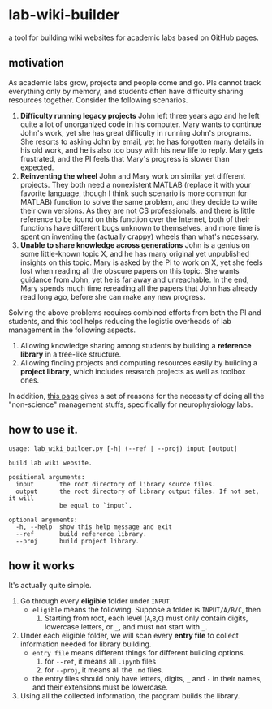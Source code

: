 # lab-wiki-builder
a tool for building wiki websites for academic labs based on GitHub pages.

## motivation

As academic labs grow, projects and people come and go. PIs cannot track everything only by memory,
and students often have difficulty sharing resources together. Consider the following scenarios.

1. **Difficulty running legacy projects** John left three years ago and he left quite a lot of unorganized code in
   his computer. Mary wants to continue John's work, yet she has great difficulty in running John's programs.
   She resorts to asking John by email, yet he has forgotten many details in his old work,
   and he is also too busy with his new life to reply. Mary gets frustrated, and the PI feels that Mary's progress is
   slower than expected.
2. **Reinventing the wheel** John and Mary work on similar yet different projects. They both need a nonexistent MATLAB
   (replace it with your favorite language, though I think such scenario is more common for MATLAB) function to solve
   the same problem, and they decide to write their own versions. As they are not CS professionals, and there is little
   reference to be found on this function over the Internet,
   both of their functions have different bugs unknown to themselves, and more
   time is spent on inventing the (actually crappy) wheels than what's necessary.
3. **Unable to share knowledge across generations** John is a genius on some little-known topic X,
   and he has many original yet unpublished insights on this topic.
   Mary is asked by the PI to work on X, yet she feels lost when reading all the obscure papers on this topic.
   She wants guidance from John, yet he is far away and unreachable. In the end, Mary spends much time rereading all the
   papers that John has already read long ago, before she can make any new progress.

Solving the above problems requires combined efforts from both the PI and students, and this tool helps reducing the
logistic overheads of lab management in the following aspects.

1. Allowing knowledge sharing among students by building a **reference library** in a tree-like structure.
2. Allowing finding projects and computing resources easily by building a **project library**,
   which includes research projects as well as toolbox ones.
  
In addition, [this page](https://rrcns.readthedocs.io) gives a set of reasons
for the necessity of doing all the "non-science" management stuffs, specifically for neurophysiology labs.

## how to use it.

~~~
usage: lab_wiki_builder.py [-h] (--ref | --proj) input [output]

build lab wiki website.

positional arguments:
  input       the root directory of library source files.
  output      the root directory of library output files. If not set, it will
              be equal to `input`.

optional arguments:
  -h, --help  show this help message and exit
  --ref       build reference library.
  --proj      build project library.
~~~

## how it works

It's actually quite simple.

1. Go through every **eligible** folder under `INPUT`.
    * `eligible` means the following. Suppose a folder is `INPUT/A/B/C`, then
       1. Starting from root, each level (`A`,`B`,`C`) must only contain digits,
          lowercase letters, or `_`, and must not start with `_`.
2. Under each eligible folder, we will scan every **entry file** to collect information needed for library building.
    * `entry file` means different things for different building options.
       1. for `--ref`, it means all `.ipynb` files
       2. for `--proj`, it means all the `.md` files.
    * the entry files should only have letters, digits, `_` and `-` in their names,
      and their extensions must be lowercase.
3. Using all the collected information, the program builds the library.

